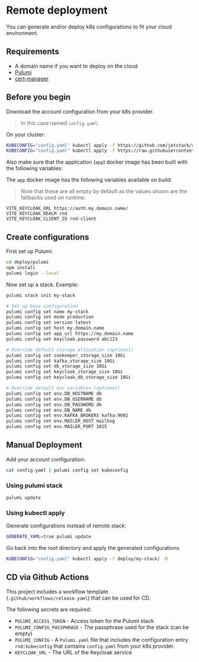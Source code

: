 # Remote deployment

You can generate and/or deploy k8s configurations to fit your cloud environment.

## Requirements

* A domain name if you want to deploy on the cloud
* [Pulumi](https://www.pulumi.com/docs/get-started/install/)
* [cert-manager](https://cert-manager.io/docs/installation/kubectl/)

## Before you begin

Download the account configuration from your k8s provider.

> In this case named `config.yaml`.

On your cluster:

```bash
KUBECONFIG="config.yaml" kubectl apply -f https://github.com/jetstack/cert-manager/releases/download/v1.7.0/cert-manager.yaml
KUBECONFIG="config.yaml" kubectl apply -f https://raw.githubusercontent.com/kubernetes/ingress-nginx/controller-v1.1.1/deploy/static/provider/cloud/deploy.yaml
```

Also make sure that the application (`app`) docker image has been built with the following variables:

The `app` docker image has the following variables available on build:

> Note that these are all empty by default as the values shown are the fallbacks used on runtime:

```
VITE_KEYCLOAK_URL https://auth.my.domain.name/
VITE_KEYCLOAK_REALM rnd
VITE_KEYCLOAK_CLIENT_ID rnd-client
```

## Create configurations

First set up Pulumi:

```bash
cd deploy/pulumi
npm install
pulumi login --local
```

Now set up a stack. Example:

```bash
pulumi stack init my-stack

# Set up base configuration
pulumi config set name my-stack
pulumi config set mode production
pulumi config set version latest
pulumi config set host my.domain.name
pulumi config set app_url https://my.domain.name
pulumi config set keycloak.password abc123

# Override default storage allocation (optional)
pulumi config set zookeeper_storage_size 10Gi
pulumi config set kafka_storage_size 10Gi
pulumi config set db_storage_size 10Gi
pulumi config set keycloak_storage_size 10Gi
pulumi config set keycloak_db_storage_size 10Gi

# Override default env variables (optional)
pulumi config set env.DB_HOSTNAME db
pulumi config set env.DB_USERNAME db
pulumi config set env.DB_PASSWORD db
pulumi config set env.DB_NAME db
pulumi config set env.KAFKA_BROKERS kafka:9092
pulumi config set env.MAILER_HOST mailhog
pulumi config set env.MAILER_PORT 1025
```

## Manual Deployment

Add your account configuration:

```bash
cat config.yaml | pulumi config set kubeconfig
```

### Using pulumi stack

```bash
pulumi update
```

### Using kubectl apply

Generate configurations instead of remote stack:

```bash
GENERATE_YAML=true pulumi update
```

Go back into the root directory and apply the generated configurations:

```bash
KUBECONFIG="config.yaml" kubectl apply -f deploy/my-stack/ -R
```

## CD via Github Actions

This project includes a workflow template (`.github/workflows/release.yaml`) that can be used for CD.

The following secrets are required:

* `PULUMI_ACCESS_TOKEN` - Access token for the Pulumi stack
* `PULUMI_CONFIG_PASSPHRASE` - The passphrase used for the stack (can be empty)
* `PULUMI_CONFIG` - A `Pulumi.yaml` file that includes the configuration entry `rnd:kubeconfig` that contains `config.yaml` from your k8s provider.
* `KEYCLOAK_URL` - The URL of the Keycloak service
